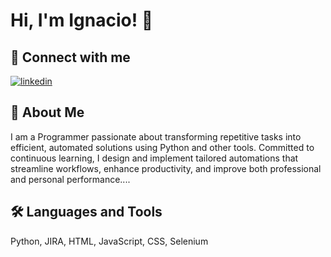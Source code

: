 
# Hi, I'm Ignacio! 👋


## 🔗 Connect with me
[![linkedin](https://img.shields.io/badge/linkedin-0A66C2?style=for-the-badge&logo=linkedin&logoColor=white)](https://www.linkedin.com/in/ignacio-benito-pi%C3%B1ero/)



## 🚀 About Me
I am a Programmer passionate about transforming repetitive tasks into efficient, automated solutions using Python and other tools. Committed to continuous learning, I design and implement tailored automations that streamline workflows, enhance productivity, and improve both professional and personal performance....


## 🛠 Languages and Tools
Python, JIRA, HTML, JavaScript, CSS, Selenium


